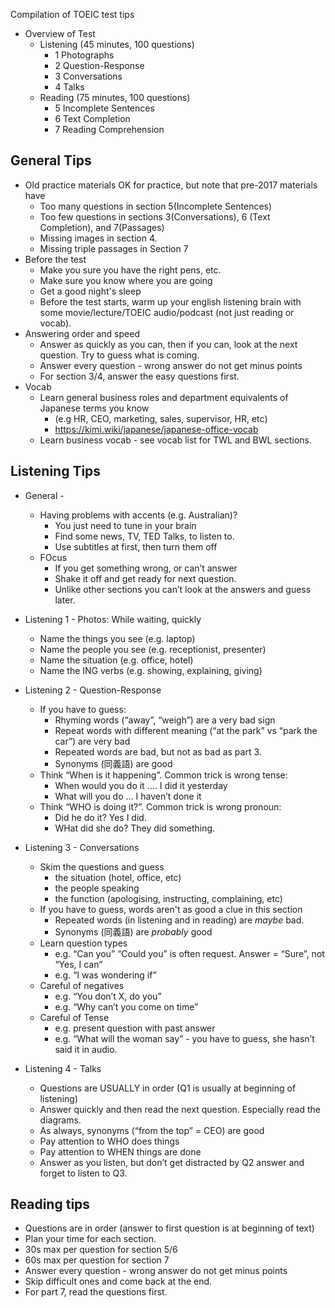 Compilation of TOEIC test tips
* Overview of Test
	* Listening (45 minutes, 100 questions)
		* 1 Photographs
		* 2 Question-Response
		* 3 Conversations
		* 4 Talks
	* Reading (75 minutes, 100 questions)
		* 5 Incomplete Sentences
		* 6 Text Completion
		* 7 Reading Comprehension
## General Tips 
* Old practice materials OK for practice, but note that pre-2017 materials have
	* Too many questions in section 5(Incomplete Sentences)
	* Too few questions in sections 3(Conversations), 6 (Text Completion), and 7(Passages)
	* Missing images in section 4.
	* Missing triple passages in Section 7
* Before the test
	* Make you sure you have the right pens, etc. 
	* Make sure you know where you are going 
	* Get a good night's sleep
	* Before the test starts, warm up your english listening brain with some movie/lecture/TOEIC audio/podcast (not just reading or vocab).
* Answering order and speed
	* Answer as quickly as you can, then if you can,  look at the next question. Try to guess what is coming.
	* Answer every question - wrong answer do not get minus points
	* For section 3/4, answer the easy questions first.
* Vocab 
	* Learn general business roles and department equivalents of Japanese terms you know
		* (e.g HR, CEO, marketing, sales, supervisor, HR, etc)
		* https://kimi.wiki/japanese/japanese-office-vocab
	* Learn business vocab  - see vocab list for TWL and BWL sections.
## Listening Tips
* General - 
	* Having problems with accents (e.g. Australian)?
		* You just need to tune in your brain
		* Find some news, TV, TED Talks, to listen to.
		* Use subtitles at first, then turn them off
	* FOcus
		* If you get something wrong, or can’t answer
		* Shake it off and get ready for next question.
		* Unlike other sections you can’t look at the answers and guess later.

* Listening 1 - Photos: While waiting, quickly
	* Name the things you see (e.g. laptop)
	* Name the people you see (e.g. receptionist, presenter)
	* Name the situation (e.g. office, hotel)
	* Name the ING verbs (e.g. showing, explaining, giving)
* Listening 2 - Question-Response
	* If you have to guess:
		* Rhyming words (“away”, “weigh”) are a very bad sign
		* Repeat words with different meaning (“at the park” vs “park the car”) are very bad
		* Repeated words are bad, but not as bad as part 3.
		* Synonyms (同義語) are good
	* Think “When is it happening”. Common trick is wrong tense:
		* When would you do it …. I did it yesterday
		* What will you do … I haven’t done it
	* Think “WHO is doing it?”. Common trick is wrong pronoun:
		* Did he do it? Yes I did.
		* WHat did she do? They did something.
* Listening 3 - Conversations
	* Skim the questions and guess
		* the situation (hotel, office, etc)
		* the people speaking
		* the function (apologising, instructing, complaining, etc)
	* If you have to guess, words aren't as good a clue in this section
		* Repeated words (in listening and in reading) are _maybe_ bad.
		* Synonyms (同義語) are _probably_ good
	* Learn question types
		* e.g. “Can you” “Could you” is often request. Answer = “Sure”, not “Yes, I can”
		* e.g. “I was wondering if”
	* Careful of negatives
		* e.g. “You don’t X, do you”
		* e.g. “Why can’t you come on time”
	* Careful of Tense
		* e.g. present question with past answer
		* e.g. “What will the woman say” - you have to guess, she hasn’t said it in audio.
* Listening 4 - Talks
	* Questions are USUALLY in order (Q1 is usually at beginning of listening)
	* Answer quickly and then read the next question. Especially read the diagrams.
	* As always, synonyms (“from the top” = CEO) are good
	* Pay attention to WHO does things
	* Pay attention to WHEN things are done
	* Answer as you listen, but don’t get distracted by Q2 answer and forget to listen to Q3.

## Reading tips
* Questions are in order (answer to first question is at beginning of text)
* Plan your time for each section.
* 30s max per question for section 5/6
* 60s max per question for section 7
* Answer every question - wrong answer do not get minus points
* Skip difficult ones and come back at the end.
* For part 7, read the questions first.